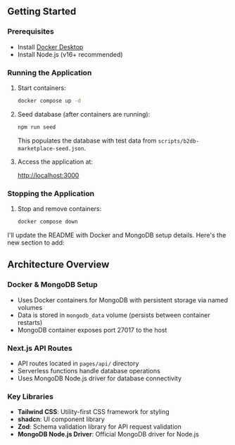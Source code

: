 ## Getting Started

### Prerequisites

- Install [Docker Desktop](https://www.docker.com/products/docker-desktop/)
- Install Node.js (v16+ recommended)

### Running the Application

1. Start containers:
   ```bash
   docker compose up -d
   ```
2. Seed database (after containers are running):

   ```bash
   npm run seed
   ```

   This populates the database with test data from `scripts/b2db-marketplace-seed.json`.

3. Access the application at:

   [http://localhost:3000](http://localhost:3000)

### Stopping the Application

1. Stop and remove containers:
   ```bash
   docker compose down
   ```

I'll update the README with Docker and MongoDB setup details. Here's the new section to add:

## Architecture Overview

### Docker & MongoDB Setup

- Uses Docker containers for MongoDB with persistent storage via named volumes
- Data is stored in `mongodb_data` volume (persists between container restarts)
- MongoDB container exposes port 27017 to the host

### Next.js API Routes

- API routes located in `pages/api/` directory
- Serverless functions handle database operations
- Uses MongoDB Node.js driver for database connectivity

### Key Libraries

- **Tailwind CSS**: Utility-first CSS framework for styling
- **shadcn**: UI component library
- **Zod**: Schema validation library for API request validation
- **MongoDB Node.js Driver**: Official MongoDB driver for Node.js
